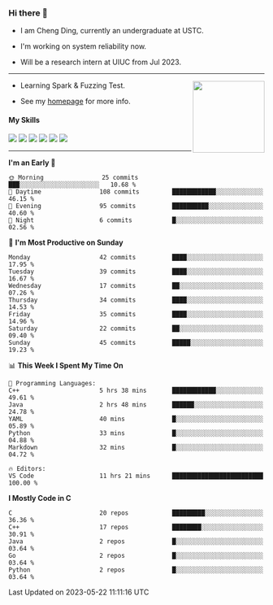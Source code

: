 ### Hi there 👋

* I am Cheng Ding, currently an undergraduate at USTC.
  
* I'm working on system reliability now.

* Will be a research intern at UIUC from Jul 2023.

---

<img align="right" height="141" src="https://github-readme-stats.vercel.app/api?username=IrisesD&theme=tokyonight&show_icons=true&count_private=true">

-  Learning Spark & Fuzzing Test.

-  See my [homepage](https://irisesd.github.io) for more info.

#### My Skills

![](https://img.shields.io/badge/C++-65318e?logo=cplusplus&logoColor=fff)
![](https://img.shields.io/badge/Python-3e74a2?logo=python&logoColor=fff)
![](https://img.shields.io/badge/C-5654a2?logo=c&logoColor=fff)
![](https://img.shields.io/badge/Go-00aaff?logo=go&logoColor=fff)
![](https://img.shields.io/badge/Docker-0088ff?logo=docker&logoColor=fff)
![](https://img.shields.io/badge/Apache-D22128?logo=apache&logoColor=fff)

---
<!--START_SECTION:waka-->
**I'm an Early 🐤** 

```text
🌞 Morning                25 commits          ███░░░░░░░░░░░░░░░░░░░░░░   10.68 % 
🌆 Daytime                108 commits         ████████████░░░░░░░░░░░░░   46.15 % 
🌃 Evening                95 commits          ██████████░░░░░░░░░░░░░░░   40.60 % 
🌙 Night                  6 commits           █░░░░░░░░░░░░░░░░░░░░░░░░   02.56 % 
```
📅 **I'm Most Productive on Sunday** 

```text
Monday                   42 commits          ████░░░░░░░░░░░░░░░░░░░░░   17.95 % 
Tuesday                  39 commits          ████░░░░░░░░░░░░░░░░░░░░░   16.67 % 
Wednesday                17 commits          ██░░░░░░░░░░░░░░░░░░░░░░░   07.26 % 
Thursday                 34 commits          ████░░░░░░░░░░░░░░░░░░░░░   14.53 % 
Friday                   35 commits          ████░░░░░░░░░░░░░░░░░░░░░   14.96 % 
Saturday                 22 commits          ██░░░░░░░░░░░░░░░░░░░░░░░   09.40 % 
Sunday                   45 commits          █████░░░░░░░░░░░░░░░░░░░░   19.23 % 
```


📊 **This Week I Spent My Time On** 

```text
💬 Programming Languages: 
C++                      5 hrs 38 mins       ████████████░░░░░░░░░░░░░   49.61 % 
Java                     2 hrs 48 mins       ██████░░░░░░░░░░░░░░░░░░░   24.78 % 
YAML                     40 mins             █░░░░░░░░░░░░░░░░░░░░░░░░   05.89 % 
Python                   33 mins             █░░░░░░░░░░░░░░░░░░░░░░░░   04.88 % 
Markdown                 32 mins             █░░░░░░░░░░░░░░░░░░░░░░░░   04.72 % 

🔥 Editors: 
VS Code                  11 hrs 21 mins      █████████████████████████   100.00 % 
```

**I Mostly Code in C** 

```text
C                        20 repos            █████████░░░░░░░░░░░░░░░░   36.36 % 
C++                      17 repos            ████████░░░░░░░░░░░░░░░░░   30.91 % 
Java                     2 repos             █░░░░░░░░░░░░░░░░░░░░░░░░   03.64 % 
Go                       2 repos             █░░░░░░░░░░░░░░░░░░░░░░░░   03.64 % 
Python                   2 repos             █░░░░░░░░░░░░░░░░░░░░░░░░   03.64 % 
```




 Last Updated on 2023-05-22 11:11:16 UTC
<!--END_SECTION:waka-->
